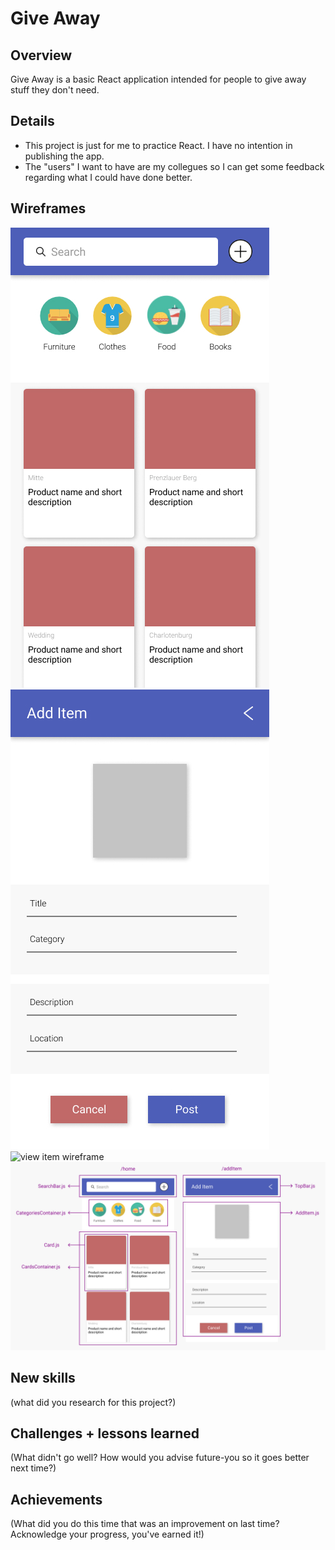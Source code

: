 # Give Away

## Overview

Give Away is a basic React application intended for people to give away stuff they don't need.

## Details

- This project is just for me to practice React. I have no intention in publishing the app.
- The "users" I want to have are my collegues so I can get some feedback regarding what I could have done better.

## Wireframes

![home wireframe](./wireframes/Home.jpg)
![add item wireframe](./wireframes/AddItem.jpg)
![view item wireframe](./wireframse/ViewItem.jpg)
![components](./wireframes/Components.jpg)

## New skills

(what did you research for this project?)

## Challenges + lessons learned

(What didn't go well? How would you advise future-you so it goes better next time?)

## Achievements

(What did you do this time that was an improvement on last time? Acknowledge your progress, you've earned it!)

